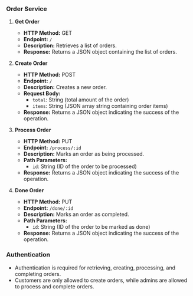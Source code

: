 ### Order Service

1. **Get Order**
   - **HTTP Method:** GET
   - **Endpoint:** `/`
   - **Description:** Retrieves a list of orders.
   - **Response:** Returns a JSON object containing the list of orders.

2. **Create Order**
   - **HTTP Method:** POST
   - **Endpoint:** `/`
   - **Description:** Creates a new order.
   - **Request Body:**
     - `total`: String (total amount of the order)
     - `items`: String (JSON array string containing order items)
   - **Response:** Returns a JSON object indicating the success of the operation.

3. **Process Order**
   - **HTTP Method:** PUT
   - **Endpoint:** `/process/:id`
   - **Description:** Marks an order as being processed.
   - **Path Parameters:**
     - `id`: String (ID of the order to be processed)
   - **Response:** Returns a JSON object indicating the success of the operation.

4. **Done Order**
   - **HTTP Method:** PUT
   - **Endpoint:** `/done/:id`
   - **Description:** Marks an order as completed.
   - **Path Parameters:**
     - `id`: String (ID of the order to be marked as done)
   - **Response:** Returns a JSON object indicating the success of the operation.

### Authentication

- Authentication is required for retrieving, creating, processing, and completing orders.
- Customers are only allowed to create orders, while admins are allowed to process and complete orders.